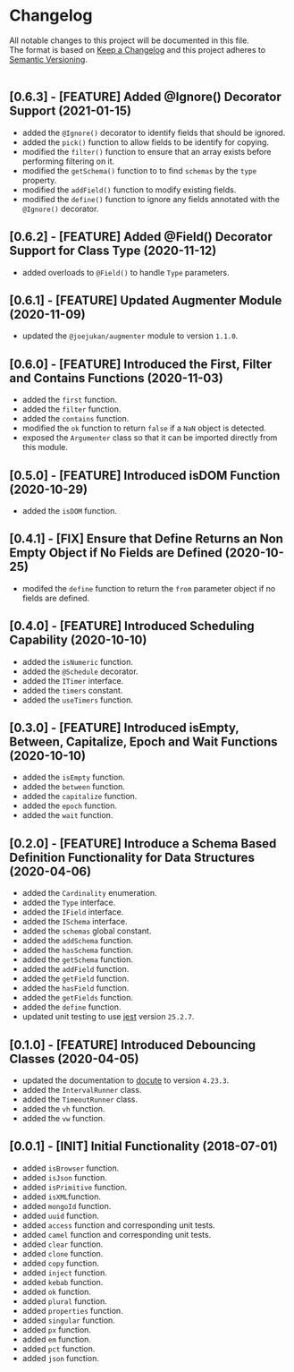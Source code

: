 # Changelog
All notable changes to this project will be documented in this file.<br/>
The format is based on [Keep a Changelog](http://keepachangelog.com/en/1.0.0/)
and this project adheres to [Semantic Versioning](http://semver.org/spec/v2.0.0.html).<br/><br/>

## [0.6.3] - [FEATURE] Added @Ignore() Decorator Support (2021-01-15)
* added the `@Ignore()` decorator to identify fields that should be ignored.
* added the `pick()` function to allow fields to be identify for copying.
* modified the `filter()` function to ensure that an array exists before performing filtering on it.
* modified the `getSchema()` function to to find `schemas` by the `type` property.
* modified the `addField()` function to modify existing fields.
* modified the `define()` function to ignore any fields annotated with the `@Ignore()` decorator.

## [0.6.2] - [FEATURE] Added @Field() Decorator Support for Class Type (2020-11-12)
* added overloads to `@Field()` to handle `Type` parameters.

## [0.6.1] - [FEATURE] Updated Augmenter Module (2020-11-09)
* updated the `@joejukan/augmenter` module to version `1.1.0`.

## [0.6.0] - [FEATURE] Introduced the First, Filter and Contains Functions (2020-11-03)
* added the `first` function.
* added the `filter` function.
* added the `contains` function.
* modified the `ok` function to return `false` if a `NaN` object is detected.
* exposed the `Argumenter` class so that it can be imported directly from this module.

## [0.5.0] - [FEATURE] Introduced isDOM Function (2020-10-29)
* added the `isDOM` function.

## [0.4.1] - [FIX] Ensure that Define Returns an Non Empty Object if No Fields are Defined (2020-10-25)
* modifed the `define` function to return the `from` parameter object if no fields are defined.

## [0.4.0] - [FEATURE] Introduced Scheduling Capability (2020-10-10)
* added the `isNumeric` function.
* added the `@Schedule` decorator.
* added the `ITimer` interface.
* added the `timers` constant.
* added the `useTimers` function.

## [0.3.0] - [FEATURE] Introduced isEmpty, Between, Capitalize, Epoch and Wait Functions (2020-10-10)
* added the `isEmpty` function.
* added the `between` function.
* added the `capitalize` function.
* added the `epoch` function.
* added the `wait` function.

## [0.2.0] - [FEATURE] Introduce a Schema Based Definition Functionality for Data Structures (2020-04-06)
* added the `Cardinality` enumeration.
* added the `Type` interface.
* added the `IField` interface.
* added the `ISchema` interface.
* added the `schemas` global constant.
* added the `addSchema` function.
* added the `hasSchema` function.
* added the `getSchema` function.
* added the `addField` function.
* added the `getField` function.
* added the `hasField` function.
* added the `getFields` function.
* added the `define` function.
* updated unit testing to use [jest](https://www.npmjs.com/package/jest) version `25.2.7`.

## [0.1.0] - [FEATURE] Introduced Debouncing Classes (2020-04-05)
* updated the documentation to [docute](https://www.npmjs.com/package/docute) to version `4.23.3`.
* added the `IntervalRunner` class.
* added the `TimeoutRunner` class.
* added the `vh` function.
* added the `vw` function.

## [0.0.1] - [INIT] Initial Functionality (2018-07-01)
* added `isBrowser` function.
* added `isJson` function.
* added `isPrimitive` function.
* added `isXML`function.
* added `mongoId` function.
* added `uuid` function.
* added `access` function and corresponding unit tests.
* added `camel` function and corresponding unit tests.
* added `clear` function.
* added `clone` function.
* added `copy` function.
* added `inject` function.
* added `kebab` function.
* added `ok` function.
* added `plural` function.
* added `properties` function.
* added `singular` function.
* added `px` function.
* added `em` function.
* added `pct` function.
* added `json` function.